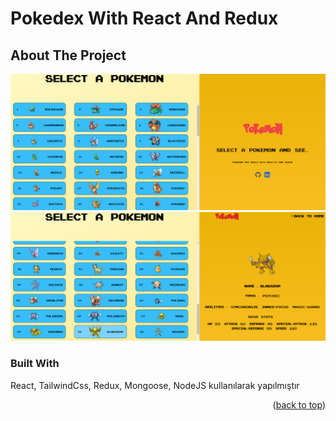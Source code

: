 # Pokedex With React And Redux



<!-- ABOUT THE PROJECT -->
## About The Project

![Product Name Screen Shot](https://github.com/ZiyaOzgul/Pokedex-App/blob/main/src/img/Poke-1.png)
![Product Name Screen Shot](https://github.com/ZiyaOzgul/Pokedex-App/blob/main/src/img/Poke-2.png)



### Built With

React, TailwindCss,  Redux, Mongoose, NodeJS kullanılarak yapılmıştır 



<p align="right">(<a href="#readme-top">back to top</a>)</p>
